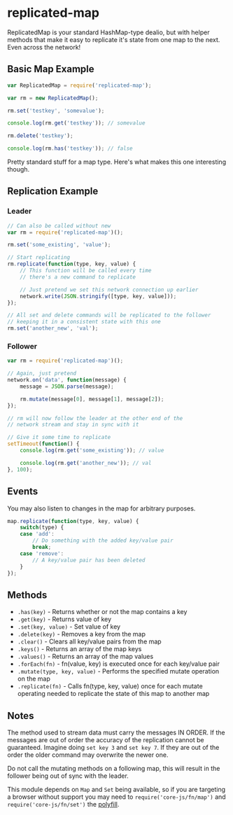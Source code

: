 # replicated-map

ReplicatedMap is your standard HashMap-type dealio, but with helper methods that make it easy to replicate it's state from one map to the next. Even across the network!


## Basic Map Example

```javascript
var ReplicatedMap = require('replicated-map');

var rm = new ReplicatedMap();

rm.set('testkey', 'somevalue');

console.log(rm.get('testkey')); // somevalue

rm.delete('testkey');

console.log(rm.has('testkey')); // false
```

Pretty standard stuff for a map type. Here's what makes this one interesting though.


## Replication Example

### Leader

```javascript
// Can also be called without new
var rm = require('replicated-map')();

rm.set('some_existing', 'value');

// Start replicating
rm.replicate(function(type, key, value) {
	// This function will be called every time
	// there's a new command to replicate

	// Just pretend we set this network connection up earlier
	network.write(JSON.stringify([type, key, value]));
});

// All set and delete commands will be replicated to the follower
// keeping it in a consistent state with this one
rm.set('another_new', 'val');
```

### Follower

```javascript
var rm = require('replicated-map')();

// Again, just pretend
network.on('data', function(message) {
	message = JSON.parse(message);

	rm.mutate(message[0], message[1], message[2]);
});

// rm will now follow the leader at the other end of the
// network stream and stay in sync with it

// Give it some time to replicate
setTimeout(function() {
	console.log(rm.get('some_existing')); // value

	console.log(rm.get('another_new')); // val
}, 100);
```


## Events

You may also listen to changes in the map for arbitrary purposes.

```javascript
map.replicate(function(type, key, value) {
	switch(type) {
	case 'add':
		// Do something with the added key/value pair
		break;
	case 'remove':
		// A key/value pair has been deleted
	}
});
```

## Methods

* `.has(key)` - Returns whether or not the map contains a key
* `.get(key)` - Returns value of key
* `.set(key, value)` - Set value of key
* `.delete(key)` - Removes a key from the map
* `.clear()` - Clears all key/value pairs from the map
* `.keys()` - Returns an array of the map keys
* `.values()` - Returns an array of the map values
* `.forEach(fn)` - fn(value, key) is executed once for each key/value pair
* `.mutate(type, key, value)` - Performs the specified mutate operation on the map
* `.replicate(fn)` - Calls fn(type, key, value) once for each mutate operating needed to replicate the state of this map to another map



## Notes

The method used to stream data must carry the messages IN ORDER. If the messages are out of order the accuracy of the replication cannot be guaranteed. Imagine doing `set key 3` and `set key 7`. If they are out of the order the older command may overwrite the newer one.

Do not call the mutating methods on a following map, this will result in the follower being out of sync with the leader.

This module depends on `Map` and `Set` being available, so if you are targeting a browser without support you may need to `require('core-js/fn/map')` and `require('core-js/fn/set')` the [polyfill](https://github.com/zloirock/core-js).
